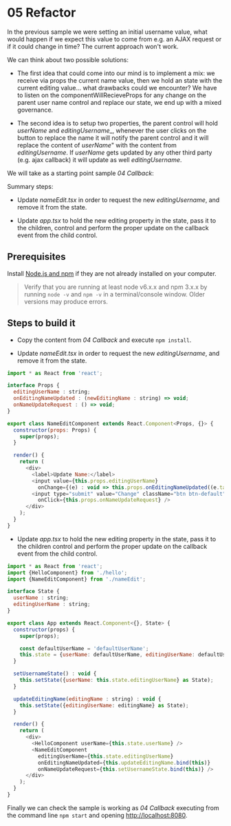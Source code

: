 # 05 Refactor

In the previous sample we were setting an initial username value, what would
happen if we expect this value to come from e.g. an AJAX request or if it could
change in time? The current approach won't work.

We can think about two possible solutions:

- The first idea that could come into our mind is to implement a mix: we receive via props the current name value, then we hold an state with the current editing
value... what drawbacks could we encounter? We have to listen on the componentWillRecieveProps for any change on the parent user name control and replace our state, we end up with a mixed governance.

- The second idea is to setup two properties, the parent control will hold _userName_ and _editingUsername__, whenever the user clicks on the button to
replace the name it will notify the parent control and it will replace the
content of _userName_" with the content from _editingUsername_. If _userName_ gets updated by any other third party (e.g. ajax callback) it will update as well
_editingUsername_.

We will take as a starting point sample _04 Callback_:

Summary steps:

- Update _nameEdit.tsx_ in order to request the new _editingUsername_, and remove it from the state.

- Update _app.tsx_ to hold the new editing property in the state, pass it to the
children, control and perform the proper update on the callback event from the
child control.

## Prerequisites

Install [Node.js and npm](https://nodejs.org/en/) if they are not already installed on your computer.

> Verify that you are running at least node v6.x.x and npm 3.x.x by running `node -v` and `npm -v` in a terminal/console window. Older versions may produce errors.

## Steps to build it

- Copy the content from _04 Callback_ and execute `npm install`.

- Update _nameEdit.tsx_ in order to request the new _editingUsername_, and remove it
from the state.

```javascript
import * as React from 'react';

interface Props {
  editingUserName : string;
  onEditingNameUpdated : (newEditingName : string) => void;
  onNameUpdateRequest : () => void;
}

export class NameEditComponent extends React.Component<Props, {}> {
  constructor(props: Props) {
    super(props);
  }

  render() {
    return (
      <div>
        <label>Update Name:</label>
        <input value={this.props.editingUserName} 
          onChange={(e) : void => this.props.onEditingNameUpdated((e.target as HTMLInputElement).value)} />
        <input type="submit" value="Change" className="btn btn-default" 
          onClick={this.props.onNameUpdateRequest} />
      </div>
    );
  }
}

```

- Update _app.tsx_ to hold the new editing property in the state, pass it to the
children control and perform the proper update on the callback event from the
child control.


```javascript
import * as React from 'react';
import {HelloComponent} from './hello';
import {NameEditComponent} from './nameEdit';

interface State {
  userName : string;
  editingUserName : string;
}

export class App extends React.Component<{}, State> {
  constructor(props) {
    super(props);

    const defaultUserName = 'defaultUserName';
    this.state = {userName: defaultUserName, editingUserName: defaultUserName};
  }

  setUsernameState() : void {
    this.setState({userName: this.state.editingUserName} as State);
  }

  updateEditingName(editingName : string) : void {
    this.setState({editingUserName: editingName} as State);
  }

  render() {
    return (
      <div>
        <HelloComponent userName={this.state.userName} />
        <NameEditComponent
          editingUserName={this.state.editingUserName}
          onEditingNameUpdated={this.updateEditingName.bind(this)}
          onNameUpdateRequest={this.setUsernameState.bind(this)} />
      </div>
    );
  }
}
```

Finally we can check the sample is working as _04 Callback_ executing from the command line 
`npm start` and opening [http://localhost:8080](http://localhost:8080).